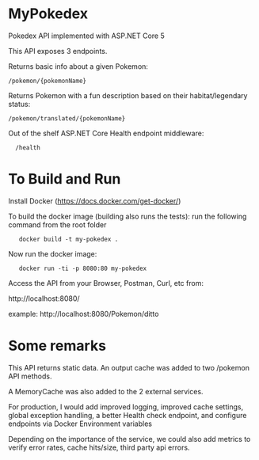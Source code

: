 
# MyPokedex 

Pokedex API implemented with ASP.NET Core 5

This API exposes 3 endpoints.

Returns basic info about a given Pokemon:
    
    /pokemon/{pokemonName}

Returns Pokemon with a fun description based on their habitat/legendary status:

    /pokemon/translated/{pokemonName}


Out of the shelf ASP.NET Core Health endpoint middleware:
      
      /health 

# To Build and Run

Install Docker (https://docs.docker.com/get-docker/)

To build the docker image (building also runs the tests): run the following command from the root folder
       
       docker build -t my-pokedex .

Now run the docker image:
         
       docker run -ti -p 8080:80 my-pokedex
      
Access the API from your Browser, Postman, Curl, etc from:

http://localhost:8080/

example: http://localhost:8080/Pokemon/ditto



# Some remarks
This API returns static data. An output cache was added to two /pokemon API methods.

A MemoryCache was also added to the 2 external services.

For production, I would add improved logging, improved cache settings, global exception handling, a better Health check endpoint, and configure endpoints via Docker Environment variables

Depending on the importance of the service, we could also add metrics to verify error rates, cache hits/size, third party api errors.
